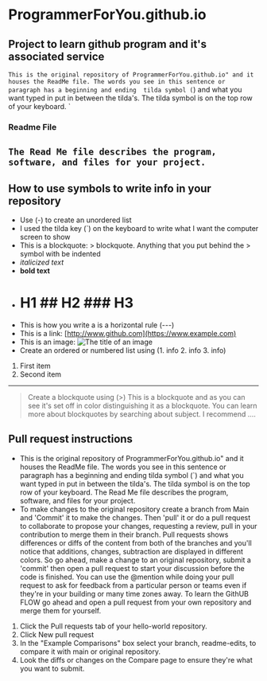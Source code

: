 # ProgrammerForYou.github.io
Project to learn github program and it's associated service
---
`This is the original repository of ProgrammerForYou.github.io" and it houses the ReadMe file. The words you see in this sentence or paragraph has a beginning and ending 
tilda symbol (`) and what you want typed in put in between the tilda's. The tilda symbol is on the top row of your keyboard. `
### Readme File
`The Read Me file describes the program, software, and files for your project.`
---
## How to use symbols to write info in your repository
- Use (-) to create an unordered list
- I used the tilda key (`) on the keyboard to write what I want the computer screen to show
- This is a blockquote: > blockquote. Anything that you put behind the > symbol with be indented
- *italicized text*
- **bold text**
- # H1 ## H2 ### H3
- This is how you write a is a horizontal rule (---)
- This is a link: [http://www.github.com](https://www.example.com)
- This is an image: ![The title of an image](image.jpg)
- Create an ordered or numbered list using (1. info 2. info 3. info)
1. First item
2. Second item
---
> Create a blockquote using (>) 
> This is a blockquote and as you can see it's set off in color distinguishing it as a blockquote. You can learn more about blockquotes by searching about subject. I recommend .... 
## Pull request instructions
- This is the original repository of ProgrammerForYou.github.io" and it houses the ReadMe file. The words you see in this sentence or paragraph has a beginning and ending tilda symbol (`) and what you want typed in put in between the tilda's. The tilda symbol is on the top row of your keyboard. The Read Me file describes the program, software, and files for your project.
- To make changes to the original repository create a branch from Main and 'Commit' it to make the changes. Then 'pull' it or do a pull request to collaborate to propose your changes, requesting a review, pull in your contribution to merge them in their branch. Pull requests shows differences or diffs of the content from both of the branches and you'll notice that additions, changes, subtraction are displayed in different colors. So go ahead, make a change to an original repository, submit a 'commit' then open a pull request to start your discussion before the code is finished. You can use the @mention while doing your pull request to ask for feedback from a particular person or teams even if they're in your building or many time zones away. To learn the GithUB FLOW go ahead and open a pull request from your own repository and merge them for yourself.
1. Click the Pull requests tab of your hello-world repository.
2. Click New pull request
3. In the "Example Comparisons" box select your branch, readme-edits, to compare it with main or original repository.
4. Look the diffs or changes on the Compare page to ensure they're what you want to submit.
